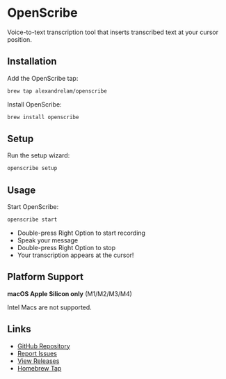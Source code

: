 # OpenScribe

Voice-to-text transcription tool that inserts transcribed text at your cursor position.

## Installation

Add the OpenScribe tap:

```bash
brew tap alexandrelam/openscribe
```

Install OpenScribe:

```bash
brew install openscribe
```

## Setup

Run the setup wizard:

```bash
openscribe setup
```

## Usage

Start OpenScribe:

```bash
openscribe start
```

- Double-press Right Option to start recording
- Speak your message
- Double-press Right Option to stop
- Your transcription appears at the cursor!

## Platform Support

**macOS Apple Silicon only** (M1/M2/M3/M4)

Intel Macs are not supported.

## Links

- [GitHub Repository](https://github.com/alexandrelam/openscribe)
- [Report Issues](https://github.com/alexandrelam/openscribe/issues)
- [View Releases](https://github.com/alexandrelam/openscribe/releases)
- [Homebrew Tap](https://github.com/alexandrelam/homebrew-openscribe)
